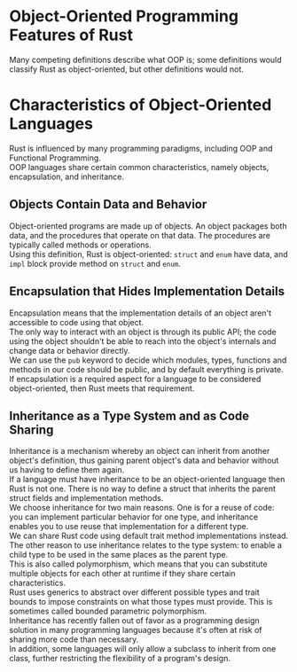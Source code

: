 # Object-Oriented Programming Features of Rust
Many competing definitions describe what OOP is; some definitions would classify Rust as object-oriented, but other definitions would not.  

# Characteristics of Object-Oriented Languages
Rust is influenced by many programming paradigms, including OOP and Functional Programming.  
OOP languages share certain common characteristics, namely objects, encapsulation, and inheritance.  

## Objects Contain Data and Behavior
Object-oriented programs are made up of objects. An object packages both data, and the procedures that operate on that data. The procedures are typically called methods or operations.  
Using this definition, Rust is object-oriented: `struct` and `enum` have data, and `impl` block provide method on `struct` and `enum`.  

## Encapsulation that Hides Implementation Details
Encapsulation means that the implementation details of an object aren't accessible to code using that object.  
The only way to interact with an object is through its public API; the code using the object shouldn't be able to reach into the object's internals and change data or behavior directly.  
We can use the `pub` keyword to decide which modules, types, functions and methods in our code should be public, and by default everything is private.  
If encapsulation is a required aspect for a language to be considered object-oriented, then Rust meets that requirement.  

## Inheritance as a Type System and as Code Sharing
Inheritance is a mechanism whereby an object can inherit from another object's definition, thus gaining parent object's data and behavior without us having to define them again.  
If a language must have inheritance to be an object-oriented language then Rust is not one. There is no way to define a struct that inherits the parent struct fields and implementation methods.  
We choose inheritance for two main reasons. One is for a reuse of code: you can implement particular behavior for one type, and inheritance enables you to use reuse that implementation for a different type.  
We can share Rust code using default trait method implementations instead.  
The other reason to use inheritance relates to the type system: to enable a child type to be used in the same places as the parent type.  
This is also called polymorphism, which means that you can substitute multiple objects for each other at runtime if they share certain characteristics.  
Rust uses generics to abstract over different possible types and trait bounds to impose constraints on what those types must provide. This is sometimes called bounded parametric polymorphism.  
Inheritance has recently fallen out of favor as a programming design solution in many programming languages because it's often at risk of sharing more code than necessary.  
In addition, some languages will only allow a subclass to inherit from one class, further restricting the flexibility of a program's design.